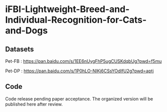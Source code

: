 # iFBI-Lightweight-Breed-and-Individual-Recognition-for-Cats-and-Dogs

## Datasets

Pet-FB : https://pan.baidu.com/s/1EE6nUygFhP5ugCUSKdqbUg?pwd=f5mu

Pet-DP : https://pan.baidu.com/s/1P0hLO-NlKj6CSsYOdIfU2g?pwd=aptj

## Code

Code release pending paper acceptance. The organized version will be published here after review.
